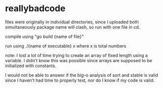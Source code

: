 # reallybadcode

files were originally in individual directories, since I uploaded both simultaneously package name will clash, so run with one file in cd. 

compile using "go build {name of file}"

run using ./{name of executable} x
where x is total numbers

note: I lost a lot of time trying to create an array of fixed length using a variable. I didn't know this was possible since arrays are supposed to be initialized with constants. 

I would not be able to answer if the big-o analysis of sort and stable is valid since I haven't had time to properly test, nor do I know if my code is valid.
